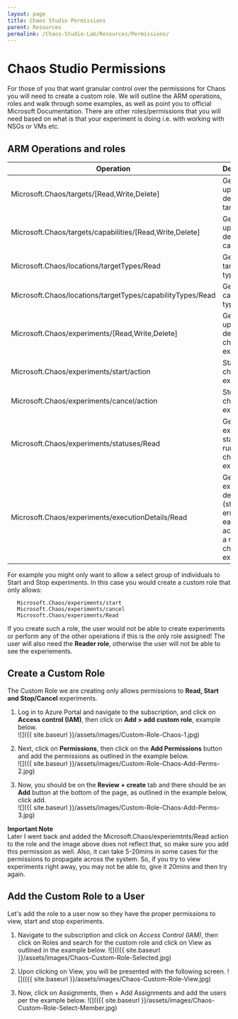 ```yaml
---
layout: page
title: Chaos Studio Permissions
parent: Resources 
permalink: /Chaos-Studio-Lab/Resources/Permissions/
---
```


# **Chaos Studio Permissions**
For those of you that want granular control over the permissions for Chaos you will need to create a custom role.  We will outline the ARM operations, roles and walk through some examples, as well as point you to official Microsoft Documentation.  There are other roles/permissions that you will need based on what is that your experiment is doing i.e. with working with NSGs or VMs etc.

## ARM Operations and roles

| Operation | Description |
| ----- | ----- |
| Microsoft.Chaos/targets/[Read,Write,Delete] | Get, create, update, or delete a target. | 
| Microsoft.Chaos/targets/capabilities/[Read,Write,Delete] | Get, create, update, or delete a capability. |
| Microsoft.Chaos/locations/targetTypes/Read | Get all target types. |
| Microsoft.Chaos/locations/targetTypes/capabilityTypes/Read | Get all capability types. |
| Microsoft.Chaos/experiments/[Read,Write,Delete] | 	Get, create, update, or delete a chaos experiment. |
| Microsoft.Chaos/experiments/start/action | 	Start a chaos experiment. |
| Microsoft.Chaos/experiments/cancel/action | Stop a chaos experiment. | 
| Microsoft.Chaos/experiments/statuses/Read | Get the execution status for a run of a chaos experiment. |
| Microsoft.Chaos/experiments/executionDetails/Read | Get the execution details (status and errors for each action) for a run of a chaos experiment. |

For example you might only want to allow a select group of individuals to Start and Stop experiments.  In this case you would create a custom role that only allows:

   ~~~
      Microsoft.Chaos/experiments/start
      Microsoft.Chaos/experiments/cancel
      Microsoft.Chaos/experiments/Read
   ~~~
   
If you create such a role, the user would not be able to create experiments or perform any of the other operations if this is the only role assigned!  The user will also need the **Reader role**, otherwise the user will not be able to see the experiements.     

## Create a Custom Role
The Custom Role we are creating only allows permissions to **Read, Start and Stop/Cancel** experiments. 

1. Log in to Azure Portal and navigate to the subscription, and click on **Access control (IAM)**, then click on **Add > add custom role**, example below.<br>
![]({{ site.baseurl }}/assets/images/Custom-Role-Chaos-1.jpg)


2. Next, click on **Permissions**, then click on the **Add Permissions** button and add the permissions as outlined in the example below.<br>
![]({{ site.baseurl }}/assets/images/Custom-Role-Chaos-Add-Perms-2.jpg)

3. Now, you should be on the **Review + create** tab and there should be an **Add** button at the bottom of the page, as outlined in the example below, click add.<br>
![]({{ site.baseurl }}/assets/images/Custom-Role-Chaos-Add-Perms-3.jpg)

**Important Note**<br>
Later I went back and added the Microsoft.Chaos/experiemtnts/Read action to the role and the image above does not reflect that, so make sure you add this permission as well.  Also, it can take 5-20mins in some cases for the permissions to propagate across the system.  So, if you try to view experiments right away, you may not be able to, give it 20mins and then try again.

## Add the Custom Role to a User
Let's add the role to a user now so they have the proper permissions to view, start and stop experiments.

1. Navigate to the subscription and click on *Access Control (IAM)*, then click on Roles and search for the custom role and click on View as outlined in the example below.
![](({{ site.baseurl }}/assets/images/Chaos-Custom-Role-Selected.jpg)

2. Upon clicking on View, you will be presented with the following screen.
![](({{ site.baseurl }}/assets/images/Chaos-Custom-Role-View.jpg)

3. Now, click on Assignments, then + Add Assignments and add the users per the example below.
![](({{ site.baseurl }}/assets/images/Chaos-Custom-Role-Select-Member.jpg)
 




